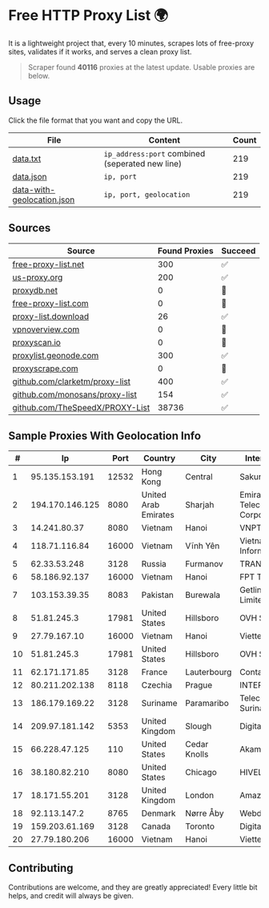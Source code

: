 
# Free HTTP Proxy List 🌍

It is a lightweight project that, every 10 minutes, scrapes lots of free-proxy sites, validates if it works, and serves a clean proxy list.


> Scraper found **40116** proxies at the latest update. Usable proxies are below.

## Usage

Click the file format that you want and copy the URL.


|File|Content|Count|
|----|-------|-----|
|[data.txt](https://raw.githubusercontent.com/themiralay/Proxy-List-World/master/data.txt)|`ip_address:port` combined (seperated new line)|219|
|[data.json](https://raw.githubusercontent.com/themiralay/Proxy-List-World/master/data.json)|`ip, port`|219|
|[data-with-geolocation.json](https://raw.githubusercontent.com/themiralay/Proxy-List-World/master/data-with-geolocation.json)|`ip, port, geolocation`|219|

## Sources

|Source|Found Proxies|Succeed|
|------|-------------|-------|
|[free-proxy-list.net](https://free-proxy-list.net)|300|✅|
|[us-proxy.org](https://www.us-proxy.org)|200|✅|
|[proxydb.net](http://proxydb.net)|0|🚫|
|[free-proxy-list.com](https://free-proxy-list.com/?page=&port=&type%5B%5D=http&type%5B%5D=https&up_time=0&search=Search)|0|🚫|
|[proxy-list.download](https://www.proxy-list.download/HTTP)|26|✅|
|[vpnoverview.com](https://vpnoverview.com/privacy/anonymous-browsing/free-proxy-servers)|0|🚫|
|[proxyscan.io](https://www.proxyscan.io)|0|🚫|
|[proxylist.geonode.com](https://proxylist.geonode.com/api/proxy-list?limit=300&page=1&sort_by=lastChecked&sort_type=desc&protocols=http,https)|300|✅|
|[proxyscrape.com](https://api.proxyscrape.com/v2/?request=displayproxies&protocol=http&timeout=10000&country=all&ssl=all&anonymity=all)|0|🚫|
|[github.com/clarketm/proxy-list](https://raw.githubusercontent.com/clarketm/proxy-list/master/proxy-list-raw.txt)|400|✅|
|[github.com/monosans/proxy-list](https://raw.githubusercontent.com/monosans/proxy-list/main/proxies/http.txt)|154|✅|
|[github.com/TheSpeedX/PROXY-List](https://raw.githubusercontent.com/TheSpeedX/PROXY-List/master/http.txt)|38736|✅|


## Sample Proxies With Geolocation Info

|#|Ip|Port|Country|City|Internet Service Provider|
|-|--|----|-------|----|-------------------------|
|1|95.135.153.191|12532|Hong Kong|Central|Sakura Clouds LLC|
|2|194.170.146.125|8080|United Arab Emirates|Sharjah|Emirates Telecommunications Corporation|
|3|14.241.80.37|8080|Vietnam|Hanoi|VNPT|
|4|118.71.116.84|16000|Vietnam|Vĩnh Yên|Vietnam Internet Network Information Center|
|5|62.33.53.248|3128|Russia|Furmanov|TRANS-TELECOM|
|6|58.186.92.137|16000|Vietnam|Hanoi|FPT Telecom Company|
|7|103.153.39.35|8083|Pakistan|Burewala|Getlinks (SMC-Private) Limited|
|8|51.81.245.3|17981|United States|Hillsboro|OVH SAS|
|9|27.79.167.10|16000|Vietnam|Hanoi|Viettel Corporation|
|10|51.81.245.3|17981|United States|Hillsboro|OVH SAS|
|11|62.171.171.85|3128|France|Lauterbourg|Contabo GmbH|
|12|80.211.202.138|8118|Czechia|Prague|INTERNET CZ, a.s.|
|13|186.179.169.22|3128|Suriname|Paramaribo|Telecommunicationcompany Suriname - TeleSur|
|14|209.97.181.142|5353|United Kingdom|Slough|DigitalOcean, LLC|
|15|66.228.47.125|110|United States|Cedar Knolls|Akamai Technologies, Inc.|
|16|38.180.82.210|8080|United States|Chicago|HIVELOCITY, Inc.|
|17|18.171.55.201|3128|United Kingdom|London|Amazon Technologies Inc.|
|18|92.113.147.2|8765|Denmark|Nørre Åby|Webdock.io ApS|
|19|159.203.61.169|3128|Canada|Toronto|DigitalOcean, LLC|
|20|27.79.180.206|16000|Vietnam|Hanoi|Viettel Corporation|



## Contributing

Contributions are welcome, and they are greatly appreciated! Every
little bit helps, and credit will always be given.

